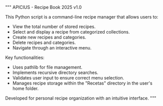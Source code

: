"""
APICIUS - Recipe Book 2025 v1.0

This Python script is a command-line recipe manager that allows users to:
- View the total number of stored recipes.
- Select and display a recipe from categorized collections.
- Create new recipes and categories.
- Delete recipes and categories.
- Navigate through an interactive menu.

Key functionalities:
- Uses pathlib for file management.
- Implements recursive directory searches.
- Validates user input to ensure correct menu selection.
- Manages recipe storage within the "Recetas" directory in the user's home folder.

Developed for personal recipe organization with an intuitive interface.
"""
